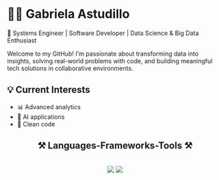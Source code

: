 # 👩‍💻 Gabriela Astudillo

🚀 Systems Engineer | Software Developer | Data Science & Big Data Enthusiast

Welcome to my GitHub! I'm passionate about transforming data into insights, solving real-world problems with code, and building meaningful tech solutions in collaborative environments.

<h2>💡 Current Interests</h2>
<ul>
  <li>📊 Advanced analytics</li>
  <li>🤖 AI applications</li>
  <li>💎 Clean code</li>
</ul>

<h2 align="center">⚒️ Languages-Frameworks-Tools ⚒️</h2>
<br/>
<div align="center">
    <img src="https://skillicons.dev/icons?i=react,html,css,bootstrap,vscode,github,git,figma,java,docker,aws,python" />
    <img src="https://skillicons.dev/icons?i=nodejs,javascript,typescript,tailwind,nextjs,postgres,mysql,mongodb,cassandra,r,opencv,pycharm,powerbi" /><br>
</div>
